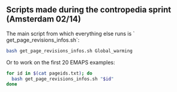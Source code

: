 ## Scripts made during the contropedia sprint (Amsterdam 02/14)

The main script from which everything else runs is ̀ get_page_revisions_infos.sh`:

```bash
bash get_page_revisions_infos.sh Global_warming
```

Or to work on the first 20 EMAPS examples:
```bash
for id in $(cat pageids.txt); do
  bash get_page_revisions_infos.sh "$id"
done
```

